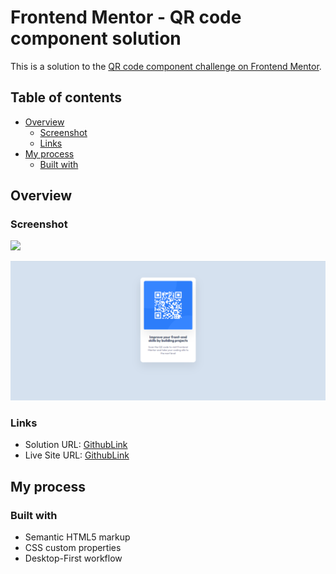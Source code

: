 # Frontend Mentor - QR code component solution

This is a solution to the [QR code component challenge on Frontend Mentor](https://www.frontendmentor.io/challenges/qr-code-component-iux_sIO_H).

## Table of contents

- [Overview](#overview)
  - [Screenshot](#screenshot)
  - [Links](#links)
- [My process](#my-process)
  - [Built with](#built-with)

## Overview

### Screenshot

![](./screenshot.jpg)

![qr-code-component-screenshot](<Frontend Mentor _ QR code component.png>)

### Links

- Solution URL: [GithubLink](https://github.com/Mikiyas6/Web-Development/tree/ddcfc80e8d286ba4e5a3f01fd2fdd6dbaf715f4f/Projects)
- Live Site URL: [GithubLink](https://github.com/Mikiyas6/Web-Development/tree/ddcfc80e8d286ba4e5a3f01fd2fdd6dbaf715f4f/Projects)

## My process

### Built with

- Semantic HTML5 markup
- CSS custom properties
- Desktop-First workflow
